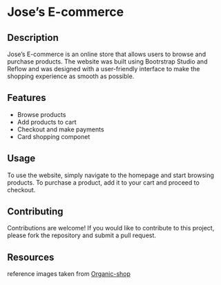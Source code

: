 # Jose’s E-commerce
## Description
Jose’s E-commerce is an online store that allows users to browse and purchase products. The website was built using Bootrstrap Studio and Reflow and was designed with a user-friendly interface to make the shopping experience as smooth as possible.

## Features
* Browse products 
* Add products to cart
* Checkout and make payments
* Card shopping componet

## Usage
To use the website, simply navigate to the homepage and start browsing products. To purchase a product, add it to your cart and proceed to checkout.

## Contributing
Contributions are welcome! If you would like to contribute to this project, please fork the repository and submit a pull request.

## Resources
reference images taken from [Organic-shop ](https://websitedemos.net/organic-shop-02/)
